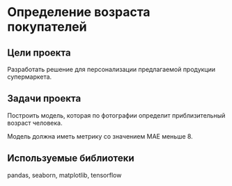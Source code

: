 # Определение возраста покупателей
## Цели проекта
Разработать решение для персонализации предлагаемой продукции супермаркета.

## Задачи проекта
Построить модель, которая по фотографии определит приблизительный возраст человека.

Модель должна иметь метрику со значением MAE меньше 8.

## Используемые библиотеки
pandas, seaborn, matplotlib, tensorflow
